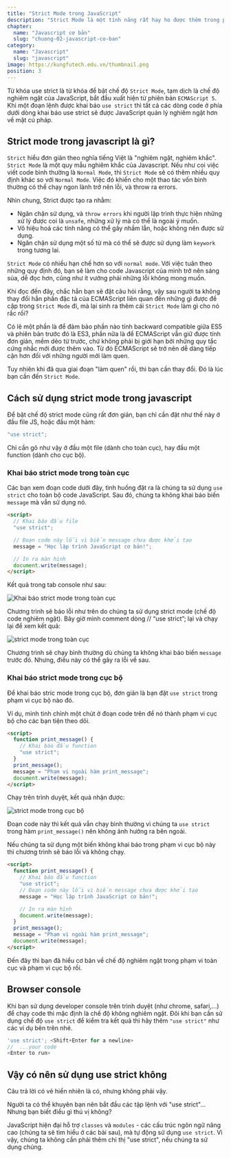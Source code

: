 ```yaml
---
title: "Strict Mode trong JavaScript"
description: "Strict Mode là một tính năng rất hay ho được thêm trong phiên bản EMAScript 2015. Đây là một khái niệm mới, hãy cùng mình tìm hiểu nhé."
chapter:
  name: "Javascript cơ bản"
  slug: "chuong-02-javascript-co-ban"
category:
  name: "Javascript"
  slug: "javascript"
image: https://kungfutech.edu.vn/thumbnail.png
position: 3
---
```


Từ khóa use strict là từ khóa để bật chế độ `Strict Mode`, tạm dịch là chế độ nghiêm ngặt của JavaScript, bắt đầu xuất hiện từ phiên bản `ECMAScript 5`. Khi một đoạn lệnh được khai báo `use strict` thì tất cả các dòng code ở phía dưới dòng khai báo use strict sẽ được JavaScript quản lý nghiêm ngặt hơn về mặt cú pháp.

## Strict mode trong javascript là gì?

`Strict` hiểu đơn giản theo nghĩa tiếng Việt là "nghiêm ngặt, nghiêm khắc". `Strict Mode` là một quy mẫu nghiêm khắc của Javascript. Nếu như coi việc viết code bình thường là `Normal Mode`, thì `Strict Mode` sẽ có thêm nhiều quy định khác so với `Normal Mode`. Việc đó khiến cho một thao tác vốn bình thường có thể chạy ngon lành trở nên lỗi, và throw ra errors.

Nhìn chung, Strict được tạo ra nhằm:

- Ngăn chặn sử dụng, và `throw errors` khi người lập trình thực hiện những xử lý được coi là `unsafe`, những xử lý mà có thể là ngoài ý muốn.
- Vô hiệu hoá các tính năng có thể gây nhầm lẫn, hoặc không nên được sử dụng.
- Ngăn chặn sử dụng một số từ mà có thể sẽ được sử dụng làm `keywork` trong tương lai.

`Strict Mode` có nhiều hạn chế hơn so với `normal mode`. Với việc tuân theo những quy định đó, bạn sẽ làm cho code Javascript của mình trở nên sáng sủa, dễ đọc hơn, cũng như ít vướng phải những lỗi không mong muốn.

Khi đọc đến đây, chắc hẳn bạn sẽ đặt câu hỏi rằng, vậy sau người ta không thay đổi hẳn phần đặc tả của ECMAScript liên quan đến những gì được đề cập trong `Strict Mode` đi, mà lại sinh ra thêm cái `Strict Mode` làm gì cho nó rắc rối?

Có lẽ một phần là để đảm bảo phần nào tính backward compatible giữa ES5 và phiên bản trước đó là ES3, phần nữa là để ECMAScript vẫn giữ được tính đơn giản, mềm dẻo từ trước, chứ không phải bị giới hạn bởi những quy tắc cứng nhắc mới được thêm vào. Từ đó ECMAScript sẽ trở nên dễ dàng tiếp cận hơn đối với những người mới làm quen.

Tuy nhiên khi đã qua giai đoạn "làm quen" rồi, thì bạn cần thay đổi. Đó là lúc bạn cần đến `Strict Mode`.

## Cách sử dụng strict mode trong javascript

Để bật chế độ strict mode cũng rất đơn giản, bạn chỉ cần đặt như thế này ở đầu file JS, hoặc đầu một hàm:

```js
"use strict";
```

Chỉ cần gõ như vậy ở đầu một file (dành cho toàn cục), hay đầu một function (dành cho cục bộ).

### Khai báo strict mode trong toàn cục

Các bạn xem đoạn code dưới đây, tình huống đặt ra là chúng ta sử dụng `use strict` cho toàn bộ code JavaScript. Sau đó, chúng ta không khai báo biến `message` mà vẫn sử dụng nó.

```html
<script>
  // Khai báo đầu file
  "use strict";

  // Đoạn code này lỗi vì biến message chưa được khởi tạo
  message = "Học lập trình JavaScript cơ bản!";

  // In ra màn hình
  document.write(message);
</script>
```

Kết quả trong tab console như sau:

![Khai báo strict mode trong toàn cục](https://user-images.githubusercontent.com/29374426/156493527-e32455e1-37af-4ae6-87a4-a315c955293c.png)

Chương trình sẽ báo lỗi như trên do chúng ta sử dụng strict mode (chế độ code nghiêm ngặt). Bây giờ mình comment dòng // “use strict”; lại và chạy lại để xem kết quả:

![strict mode trong toàn cục](https://user-images.githubusercontent.com/29374426/156493575-39159323-4417-47b4-a4a9-23ecd915019d.png)

Chương trình sẽ chạy bình thường dù chúng ta không khai báo biến `message` trước đó. Nhưng, điều này có thể gây ra lỗi về sau.

### Khai báo strict mode trong cục bộ

Để khai báo stric mode trong cục bộ, đơn giản là bạn đặt `use strict` trong phạm vi cục bộ nào đó.

Ví dụ, mình tinh chỉnh một chút ở đoạn code trên để nó thành phạm vi cục bộ cho các bạn tiện theo dõi.

```html
<script>
  function print_message() {
    // Khai báo đầu function
    "use strict";
  }
  print_message();
  message = "Phạm vi ngoài hàm print_message";
  document.write(message);
</script>
```

Chạy trên trình duyệt, kết quả nhận được:

![strict mode trong cục bộ](https://user-images.githubusercontent.com/29374426/156493603-c07874e5-b8cc-474e-b5c1-4cf98891689b.png)

Đoạn code này thì kết quả vẫn chạy bình thường vì chúng ta `use strict` trong hàm `print_message()` nên không ảnh hưởng ra bên ngoài.

Nếu chúng ta sử dụng một biến không khai báo trong phạm vi cục bộ này thì chương trình sẽ báo lỗi và không chạy.

```html
<script>
  function print_message() {
    // Khai báo đầu function
    "use strict";
    // Đoạn code này lỗi vì biến message chưa được khởi tạo
    message = "Học lập trình JavaScript cơ bản!";

    // In ra màn hình
    document.write(message);
  }
  print_message();
  message = "Phạm vi ngoài hàm print_message";
  document.write(message);
</script>
```

Đến đây thì bạn đã hiểu cơ bản về chế độ nghiêm ngặt trong phạm vi toàn cục và phạm vi cục bộ rồi.

## Browser console

Khi bạn sử dụng developer console trên trình duyệt (như chrome, safari,...) để chạy code thì mặc định là chế độ không nghiêm ngặt. Đôi khi bạn cần sử dụng chế độ `use strict` để kiểm tra kết quả thì hãy thêm `"use strict"` như các ví dụ bên trên nhé.

```js
'use strict'; <Shift+Enter for a newline>
//  ...your code
<Enter to run>
```

## Vậy có nên sử dụng use strict không

Câu trả lời có vẻ hiển nhiên là có, nhưng không phải vậy.

Người ta có thể khuyên bạn nên bắt đầu các tập lệnh với "use strict"... Nhưng bạn biết điều gì thú vị không?

JavaScript hiện đại hỗ trợ `classes` và `modules` - các cấu trúc ngôn ngữ nâng cao (chúng ta sẽ tìm hiểu ở các bài sau), mà tự động sử dụng `use strict`. Vì vậy, chúng ta không cần phải thêm chỉ thị "use strict", nếu chúng ta sử dụng chúng.
